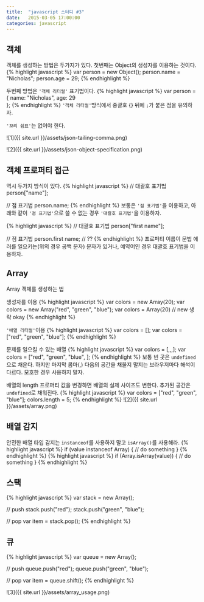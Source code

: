 ```yaml
---
title:  "javascript 스터디 #3"
date:   2015-03-05 17:00:00
categories: javascript
---
```


## 객체
객체를 생성하는 방법은 두가지가 있다. 첫번째는 Object의 생성자를 이용하는 것이다.
{% highlight javascript %}
var person = new Object();
person.name = "Nicholas";
person.age = 29;
{% endhighlight %}

두번째 방법은 `'객체 리터럴'` 표기법이다.
{% highlight javascript %}
var person = {
  name: "Nicholas",
  age: 29  
};
{% endhighlight %}
`'객체 리터럴'`방식에서 중괄호 {} 뒤에 `;`가 붙은 점을 유의하자.

`'꼬리 쉼표'`는 없어야 한다.
  
![1]({{ site.url }}/assets/json-tailing-comma.png)
  
![2]({{ site.url }}/assets/json-object-specification.png)

## 객체 프로퍼티 접근

역시 두가지 방식이 있다.
{% highlight javascript %}
// 대괄호 표기법
person["name"];

// 점 표기법
person.name;
{% endhighlight %}
보통은 `'점 표기법'`을 이용하고, 아래와 같이 `'점 표기법'`으로 쓸 수 없는 경우 `'대괄호 표기법'`을 이용하자. 

{% highlight javascript %}
// 대괄호 표기법
person["first name"];

// 점 표기법
person.first name;   // ??
{% endhighlight %}
프로퍼티 이름이 문법 에러를 일으키는(위의 경우 공백 문자) 문자가 있거나, 예약어인 경우 대괄호 표기법을 이용하자.

## Array
Array 객체를 생성하는 법
  
  
생성자를 이용
{% highlight javascript %}
var colors = new Array(20);
var colors = new Array("red", "green", "blue");
var colors = Array(20)      // new 생략 okay
{% endhighlight %}
  
`'배열 리터럴'`이용
{% highlight javascript %}
var colors = [];
var colors = ["red", "green", "blue"];
{% endhighlight %}
  
문제를 일으킬 수 있는 배열
{% highlight javascript %}
var colors = [,,,];
var colors = ["red", "green", "blue", ];
{% endhighlight %}
보통 빈 곳은 `undefined`으로 채운다. 하지만 마지막 콤마(,) 다음의 공간을 채울지 말지는 브라우저마다 해석이 다르다. 모호한 경우 사용하지 말자.

배열의 length 프로퍼티 값을 변경하면 배열의 실제 사이즈도 변한다. 추가된 공간은 `undefined`로 채워진다.
{% highlight javascript %}
var colors = ["red", "green", "blue"];
colors.length = 5;
{% endhighlight %}
![2]({{ site.url }}/assets/array.png)
  
## 배열 감지
  
안전한 배열 타입 감지는 `instanceof`를 사용하지 말고 `isArray()`를 사용해라.
{% highlight javascript %}
if (value instanceof Array) {
    // do something
}
{% endhighlight %}
{% highlight javascript %}
if (Array.isArray(value)) {
    // do something
}
{% endhighlight %}



## 스택
{% highlight javascript %}
var stack = new Array();

// push
stack.push("red");
stack.push("green", "blue");

// pop
var item = stack.pop();
{% endhighlight %}

## 큐
{% highlight javascript %}
var queue = new Array();

// push
queue.push("red");
queue.push("green", "blue");

// pop
var item = queue.shift();
{% endhighlight %}

![3]({{ site.url }}/assets/array_usage.png)


